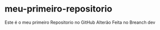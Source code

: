 # meu-primeiro-repositorio
Este é o meu primeiro Repositorio no GitHub
Alterão Feita no Breanch dev
